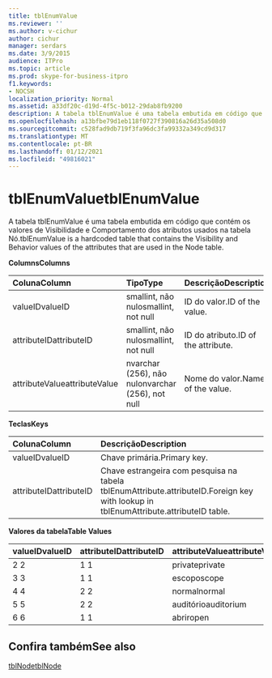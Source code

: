 ```yaml
---
title: tblEnumValue
ms.reviewer: ''
ms.author: v-cichur
author: cichur
manager: serdars
ms.date: 3/9/2015
audience: ITPro
ms.topic: article
ms.prod: skype-for-business-itpro
f1.keywords:
- NOCSH
localization_priority: Normal
ms.assetid: a33df20c-d19d-4f5c-b012-29dab8fb9200
description: A tabela tblEnumValue é uma tabela embutida em código que contém os valores de Visibilidade e Comportamento dos atributos usados na tabela Nó.
ms.openlocfilehash: a13bfbe79d1eb118f0727f390816a26d35a508d0
ms.sourcegitcommit: c528fad9db719f3fa96dc3fa99332a349cd9d317
ms.translationtype: MT
ms.contentlocale: pt-BR
ms.lasthandoff: 01/12/2021
ms.locfileid: "49816021"
---
```

# <a name="tblenumvalue"></a><span data-ttu-id="73453-103">tblEnumValue</span><span class="sxs-lookup"><span data-stu-id="73453-103">tblEnumValue</span></span>
 
<span data-ttu-id="73453-104">A tabela tblEnumValue é uma tabela embutida em código que contém os valores de Visibilidade e Comportamento dos atributos usados na tabela Nó.</span><span class="sxs-lookup"><span data-stu-id="73453-104">tblEnumValue is a hardcoded table that contains the Visibility and Behavior values of the attributes that are used in the Node table.</span></span>
  
<span data-ttu-id="73453-105">**Columns**</span><span class="sxs-lookup"><span data-stu-id="73453-105">**Columns**</span></span>

|<span data-ttu-id="73453-106">**Coluna**</span><span class="sxs-lookup"><span data-stu-id="73453-106">**Column**</span></span>|<span data-ttu-id="73453-107">**Tipo**</span><span class="sxs-lookup"><span data-stu-id="73453-107">**Type**</span></span>|<span data-ttu-id="73453-108">**Descrição**</span><span class="sxs-lookup"><span data-stu-id="73453-108">**Description**</span></span>|
|:-----|:-----|:-----|
|<span data-ttu-id="73453-109">valueID</span><span class="sxs-lookup"><span data-stu-id="73453-109">valueID</span></span>  <br/> |<span data-ttu-id="73453-110">smallint, não nulo</span><span class="sxs-lookup"><span data-stu-id="73453-110">smallint, not null</span></span>  <br/> |<span data-ttu-id="73453-111">ID do valor.</span><span class="sxs-lookup"><span data-stu-id="73453-111">ID of the value.</span></span>  <br/> |
|<span data-ttu-id="73453-112">attributeID</span><span class="sxs-lookup"><span data-stu-id="73453-112">attributeID</span></span>  <br/> |<span data-ttu-id="73453-113">smallint, não nulo</span><span class="sxs-lookup"><span data-stu-id="73453-113">smallint, not null</span></span>  <br/> |<span data-ttu-id="73453-114">ID do atributo.</span><span class="sxs-lookup"><span data-stu-id="73453-114">ID of the attribute.</span></span>  <br/> |
|<span data-ttu-id="73453-115">attributeValue</span><span class="sxs-lookup"><span data-stu-id="73453-115">attributeValue</span></span>  <br/> |<span data-ttu-id="73453-116">nvarchar (256), não nulo</span><span class="sxs-lookup"><span data-stu-id="73453-116">nvarchar (256), not null</span></span>  <br/> |<span data-ttu-id="73453-117">Nome do valor.</span><span class="sxs-lookup"><span data-stu-id="73453-117">Name of the value.</span></span>  <br/> |
   
<span data-ttu-id="73453-118">**Teclas**</span><span class="sxs-lookup"><span data-stu-id="73453-118">**Keys**</span></span>

|<span data-ttu-id="73453-119">**Coluna**</span><span class="sxs-lookup"><span data-stu-id="73453-119">**Column**</span></span>|<span data-ttu-id="73453-120">**Descrição**</span><span class="sxs-lookup"><span data-stu-id="73453-120">**Description**</span></span>|
|:-----|:-----|
|<span data-ttu-id="73453-121">valueID</span><span class="sxs-lookup"><span data-stu-id="73453-121">valueID</span></span>  <br/> |<span data-ttu-id="73453-122">Chave primária.</span><span class="sxs-lookup"><span data-stu-id="73453-122">Primary key.</span></span>  <br/> |
|<span data-ttu-id="73453-123">attributeID</span><span class="sxs-lookup"><span data-stu-id="73453-123">attributeID</span></span>  <br/> |<span data-ttu-id="73453-124">Chave estrangeira com pesquisa na tabela tblEnumAttribute.attributeID.</span><span class="sxs-lookup"><span data-stu-id="73453-124">Foreign key with lookup in tblEnumAttribute.attributeID table.</span></span>  <br/> |
   
<span data-ttu-id="73453-125">**Valores da tabela**</span><span class="sxs-lookup"><span data-stu-id="73453-125">**Table Values**</span></span>

|<span data-ttu-id="73453-126">**valueID**</span><span class="sxs-lookup"><span data-stu-id="73453-126">**valueID**</span></span>|<span data-ttu-id="73453-127">**attributeID**</span><span class="sxs-lookup"><span data-stu-id="73453-127">**attributeID**</span></span>|<span data-ttu-id="73453-128">**attributeValue**</span><span class="sxs-lookup"><span data-stu-id="73453-128">**attributeValue**</span></span>|
|:-----|:-----|:-----|
|<span data-ttu-id="73453-129">2 </span><span class="sxs-lookup"><span data-stu-id="73453-129">2</span></span>  <br/> |<span data-ttu-id="73453-130">1 </span><span class="sxs-lookup"><span data-stu-id="73453-130">1</span></span>  <br/> |<span data-ttu-id="73453-131">private</span><span class="sxs-lookup"><span data-stu-id="73453-131">private</span></span>  <br/> |
|<span data-ttu-id="73453-132">3 </span><span class="sxs-lookup"><span data-stu-id="73453-132">3</span></span>  <br/> |<span data-ttu-id="73453-133">1 </span><span class="sxs-lookup"><span data-stu-id="73453-133">1</span></span>  <br/> |<span data-ttu-id="73453-134">escopo</span><span class="sxs-lookup"><span data-stu-id="73453-134">scope</span></span>  <br/> |
|<span data-ttu-id="73453-135">4 </span><span class="sxs-lookup"><span data-stu-id="73453-135">4</span></span>  <br/> |<span data-ttu-id="73453-136">2 </span><span class="sxs-lookup"><span data-stu-id="73453-136">2</span></span>  <br/> |<span data-ttu-id="73453-137">normal</span><span class="sxs-lookup"><span data-stu-id="73453-137">normal</span></span>  <br/> |
|<span data-ttu-id="73453-138">5 </span><span class="sxs-lookup"><span data-stu-id="73453-138">5</span></span>  <br/> |<span data-ttu-id="73453-139">2 </span><span class="sxs-lookup"><span data-stu-id="73453-139">2</span></span>  <br/> |<span data-ttu-id="73453-140">auditório</span><span class="sxs-lookup"><span data-stu-id="73453-140">auditorium</span></span>  <br/> |
|<span data-ttu-id="73453-141">6 </span><span class="sxs-lookup"><span data-stu-id="73453-141">6</span></span>  <br/> |<span data-ttu-id="73453-142">1 </span><span class="sxs-lookup"><span data-stu-id="73453-142">1</span></span>  <br/> |<span data-ttu-id="73453-143">abrir</span><span class="sxs-lookup"><span data-stu-id="73453-143">open</span></span>  <br/> |
   
## <a name="see-also"></a><span data-ttu-id="73453-144">Confira também</span><span class="sxs-lookup"><span data-stu-id="73453-144">See also</span></span>

[<span data-ttu-id="73453-145">tblNode</span><span class="sxs-lookup"><span data-stu-id="73453-145">tblNode</span></span>](tblnode.md)

